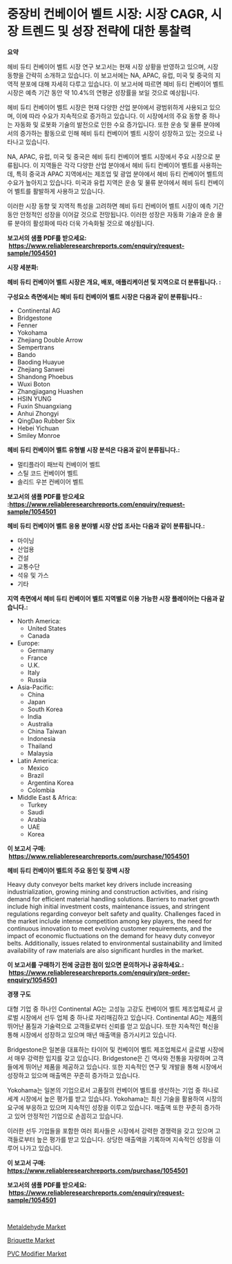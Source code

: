<p><h1>중장비 컨베이어 벨트 시장: 시장 CAGR, 시장 트렌드 및 성장 전략에 대한 통찰력</h1></p><p><strong>요약</strong></p>
<p><p>헤비 듀티 컨베이어 벨트 시장 연구 보고서는 현재 시장 상황을 반영하고 있으며, 시장 동향을 간략히 소개하고 있습니다. 이 보고서에는 NA, APAC, 유럽, 미국 및 중국의 지역적 분포에 대해 자세히 다루고 있습니다. 이 보고서에 따르면 헤비 듀티 컨베이어 벨트 시장은 예측 기간 동안 약 10.4%의 연평균 성장률을 보일 것으로 예상됩니다.</p><p>헤비 듀티 컨베이어 벨트 시장은 현재 다양한 산업 분야에서 광범위하게 사용되고 있으며, 이에 따라 수요가 지속적으로 증가하고 있습니다. 이 시장에서의 주요 동향 중 하나는 자동화 및 로봇화 기술의 발전으로 인한 수요 증가입니다. 또한 운송 및 물류 분야에서의 증가하는 활동으로 인해 헤비 듀티 컨베이어 벨트 시장이 성장하고 있는 것으로 나타나고 있습니다.</p><p>NA, APAC, 유럽, 미국 및 중국은 헤비 듀티 컨베이어 벨트 시장에서 주요 시장으로 분류됩니다. 이 지역들은 각각 다양한 산업 분야에서 헤비 듀티 컨베이어 벨트를 사용하는데, 특히 중국과 APAC 지역에서는 제조업 및 광업 분야에서 헤비 듀티 컨베이어 벨트의 수요가 높아지고 있습니다. 미국과 유럽 지역은 운송 및 물류 분야에서 헤비 듀티 컨베이어 벨트를 활발하게 사용하고 있습니다.</p><p>이러한 시장 동향 및 지역적 특성을 고려하면 헤비 듀티 컨베이어 벨트 시장이 예측 기간 동안 안정적인 성장을 이어갈 것으로 전망됩니다. 이러한 성장은 자동화 기술과 운송 물류 분야의 활성화에 따라 더욱 가속화될 것으로 예상됩니다.</p></p>
<p><strong>보고서의 샘플 PDF를 받으세요: &nbsp;<a href="https://www.reliableresearchreports.com/enquiry/request-sample/1054501">https://www.reliableresearchreports.com/enquiry/request-sample/1054501</a></strong></p>
<p><strong>시장 세분화:</strong></p>
<p><strong> 헤비 듀티 컨베이어 벨트 시장은 개요, 배포, 애플리케이션 및 지역으로 더 분류됩니다. :</strong></p>
<p><strong>구성요소 측면에서는 헤비 듀티 컨베이어 벨트 시장은 다음과 같이 분류됩니다.:</strong></p>
<p><ul><li>Continental AG</li><li>Bridgestone</li><li>Fenner</li><li>Yokohama</li><li>Zhejiang Double Arrow</li><li>Sempertrans</li><li>Bando</li><li>Baoding Huayue</li><li>Zhejiang Sanwei</li><li>Shandong Phoebus</li><li>Wuxi Boton</li><li>Zhangjiagang Huashen</li><li>HSIN YUNG</li><li>Fuxin Shuangxiang</li><li>Anhui Zhongyi</li><li>QingDao Rubber Six</li><li>Hebei Yichuan</li><li>Smiley Monroe</li></ul></p>
<p><strong> 헤비 듀티 컨베이어 벨트 유형별 시장 분석은 다음과 같이 분류됩니다.:</strong></p>
<p><ul><li>멀티플라이 패브릭 컨베이어 벨트</li><li>스틸 코드 컨베이어 벨트</li><li>솔리드 우븐 컨베이어 벨트</li></ul></p>
<p><strong>보고서의 샘플 PDF를 받으세요 :<a href="https://www.reliableresearchreports.com/enquiry/request-sample/1054501">https://www.reliableresearchreports.com/enquiry/request-sample/1054501</a></strong></p>
<p><strong> 헤비 듀티 컨베이어 벨트 응용 분야별 시장 산업 조사는 다음과 같이 분류됩니다.:</strong></p>
<p><ul><li>마이닝</li><li>산업용</li><li>건설</li><li>교통수단</li><li>석유 및 가스</li><li>기타</li></ul></p>
<p><strong>지역 측면에서 헤비 듀티 컨베이어 벨트 지역별로 이용 가능한 시장 플레이어는 다음과 같습니다.:</strong></p>
<p><ul>
    <li>
        North America:
        <ul>
            <li>United States</li>
            <li>Canada</li>
        </ul>
    </li>
    <li>
        Europe:
        <ul>
            <li>Germany</li>
            <li>France</li>
            <li>U.K.</li>
            <li>Italy</li>
            <li>Russia</li>
        </ul>
    </li>
    <li>
        Asia-Pacific:
        <ul>
            <li>China</li>
            <li>Japan</li>
            <li>South Korea</li>
            <li>India</li>
            <li>Australia</li>
            <li>China Taiwan</li>
            <li>Indonesia</li>
            <li>Thailand</li>
            <li>Malaysia</li>
        </ul>
    </li>
    <li>
        Latin America:
        <ul>
            <li>Mexico</li>
            <li>Brazil</li>
            <li>Argentina Korea</li>
            <li>Colombia</li>
        </ul>
    </li>
    <li>
        Middle East & Africa:
        <ul>
            <li>Turkey</li>
            <li>Saudi</li>
            <li>Arabia</li>
            <li>UAE</li>
            <li>Korea</li>
        </ul>
    </li>
    </ul></p>
<p><strong>이 보고서 구매: &nbsp;<a href="https://www.reliableresearchreports.com/purchase/1054501">https://www.reliableresearchreports.com/purchase/1054501</a></strong></p>
<p><strong>헤비 듀티 컨베이어 벨트의 주요 동인 및 장벽 시장</strong></p>
<p><p>Heavy duty conveyor belts market key drivers include increasing industrialization, growing mining and construction activities, and rising demand for efficient material handling solutions. Barriers to market growth include high initial investment costs, maintenance issues, and stringent regulations regarding conveyor belt safety and quality. Challenges faced in the market include intense competition among key players, the need for continuous innovation to meet evolving customer requirements, and the impact of economic fluctuations on the demand for heavy duty conveyor belts. Additionally, issues related to environmental sustainability and limited availability of raw materials are also significant hurdles in the market.</p></p>
<p><strong>이 보고서를 구매하기 전에 궁금한 점이 있으면 문의하거나 공유하세요.: &nbsp;<a href="https://www.reliableresearchreports.com/enquiry/pre-order-enquiry/1054501">https://www.reliableresearchreports.com/enquiry/pre-order-enquiry/1054501</a></strong></p>
<p><strong>경쟁 구도</strong></p>
<p><p>대형 기업 중 하나인 Continental AG는 고성능 고강도 컨베이어 벨트 제조업체로서 글로벌 시장에서 선두 업체 중 하나로 자리매김하고 있습니다. Continental AG는 제품의 뛰어난 품질과 기술력으로 고객들로부터 신뢰를 얻고 있습니다. 또한 지속적인 혁신을 통해 시장에서 성장하고 있으며 매년 매출액을 증가시키고 있습니다.</p><p>Bridgestone은 일본을 대표하는 타이어 및 컨베이어 벨트 제조업체로서 글로벌 시장에서 매우 강력한 입지를 갖고 있습니다. Bridgestone은 긴 역사와 전통을 자랑하며 고객들에게 뛰어난 제품을 제공하고 있습니다. 또한 지속적인 연구 및 개발을 통해 시장에서 성장하고 있으며 매출액은 꾸준히 증가하고 있습니다.</p><p>Yokohama는 일본의 기업으로서 고품질의 컨베이어 벨트를 생산하는 기업 중 하나로 세계 시장에서 높은 평가를 받고 있습니다. Yokohama는 최신 기술을 활용하여 시장의 요구에 부응하고 있으며 지속적인 성장을 이루고 있습니다. 매출액 또한 꾸준히 증가하고 있어 안정적인 기업으로 손꼽히고 있습니다.</p><p>이러한 선두 기업들을 포함한 여러 회사들은 시장에서 강력한 경쟁력을 갖고 있으며 고객들로부터 높은 평가를 받고 있습니다. 상당한 매출액을 기록하며 지속적인 성장을 이루어 나가고 있습니다.</p></p>
<p><strong>이 보고서 구매: &nbsp; <a href="https://www.reliableresearchreports.com/purchase/1054501">https://www.reliableresearchreports.com/purchase/1054501</a></strong></p>
<p><strong>보고서의 샘플 PDF를 받으세요: &nbsp;<a href="https://www.reliableresearchreports.com/enquiry/request-sample/1054501">https://www.reliableresearchreports.com/enquiry/request-sample/1054501</a></strong><strong></strong></p>
<p>&nbsp;</p>
<p><p><a href="https://github.com/bobicer/Market-Research-Report-List-2/blob/main/metaldehyde-market.md">Metaldehyde Market</a></p><p><a href="https://github.com/globismark/Market-Research-Report-List-2/blob/main/briquette-market.md">Briquette Market</a></p><p><a href="https://github.com/timeliteaut/Market-Research-Report-List-1/blob/main/pvc-modifier-market.md">PVC Modifier Market</a></p></p>